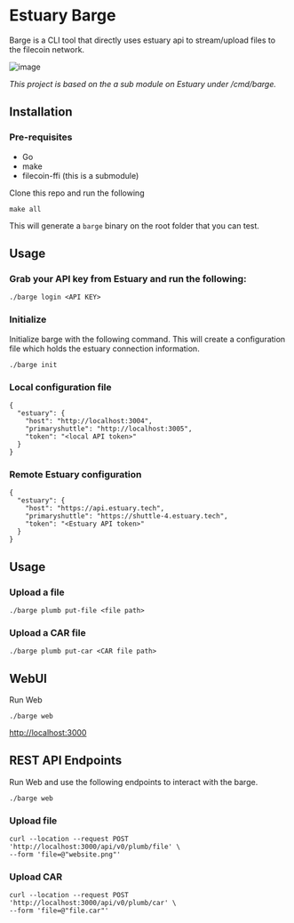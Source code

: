 # Estuary Barge
Barge is a CLI tool that directly uses estuary api to stream/upload files to the filecoin network.

![image](https://user-images.githubusercontent.com/4479171/178054186-70c482f9-679d-4ab0-9f3d-e8ffa6ce49a7.png)


*This project is based on the a sub module on Estuary under /cmd/barge.* 

## Installation
### Pre-requisites
- Go
- make
- filecoin-ffi (this is a submodule)

Clone this repo and run the following
```
make all
```
This will generate a `barge` binary on the root folder that you can test.

## Usage

### Grab your API key from Estuary and run the following:
```
./barge login <API KEY>
```

### Initialize
Initialize barge with the following command. This will create a configuration file which
holds the estuary connection information.
```
./barge init 
```

### Local configuration file
```
{
  "estuary": {
    "host": "http://localhost:3004",
    "primaryshuttle": "http://localhost:3005",
    "token": "<local API token>"
  }
}
```

### Remote Estuary configuration
```
{
  "estuary": {
    "host": "https://api.estuary.tech",
    "primaryshuttle": "https://shuttle-4.estuary.tech",
    "token": "<Estuary API token>"
  }
}
```

## Usage
### Upload a file
```
./barge plumb put-file <file path>
```

### Upload a CAR file
```
./barge plumb put-car <CAR file path>
```

## WebUI
Run Web
```
./barge web
```

[http://localhost:3000](http://localhost:3000)

## REST API Endpoints
Run Web and use the following endpoints to interact with the barge.
```
./barge web
```

### Upload file
```
curl --location --request POST 'http://localhost:3000/api/v0/plumb/file' \
--form 'file=@"website.png"'
```

### Upload CAR
```
curl --location --request POST 'http://localhost:3000/api/v0/plumb/car' \
--form 'file=@"file.car"'
```